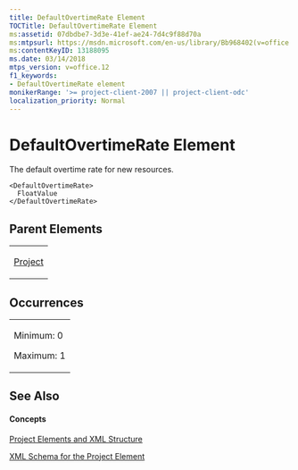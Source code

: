 ```yaml
---
title: DefaultOvertimeRate Element
TOCTitle: DefaultOvertimeRate Element
ms:assetid: 07dbdbe7-3d3e-41ef-ae24-7d4c9f88d70a
ms:mtpsurl: https://msdn.microsoft.com/en-us/library/Bb968402(v=office.12)
ms:contentKeyID: 13188095
ms.date: 03/14/2018
mtps_version: v=office.12
f1_keywords:
- DefaultOvertimeRate element
monikerRange: '>= project-client-2007 || project-client-odc'
localization_priority: Normal
---
```


# DefaultOvertimeRate Element




The default overtime rate for new resources.

    <DefaultOvertimeRate>
      FloatValue
    </DefaultOvertimeRate>

## Parent Elements

<table>
<colgroup>
<col style="width: 100%" />
</colgroup>
<tbody>
<tr class="odd">
<td><p><a href="project-element.md">Project</a></p></td>
</tr>
</tbody>
</table>

## Occurrences

<table>
<colgroup>
<col style="width: 100%" />
</colgroup>
<tbody>
<tr class="odd">
<td><p>Minimum: 0</p>
<p>Maximum: 1</p></td>
</tr>
</tbody>
</table>

## See Also

#### Concepts

[Project Elements and XML Structure](project-elements-and-xml-structure.md)

[XML Schema for the Project Element](xml-schema-for-the-project-element.md)

